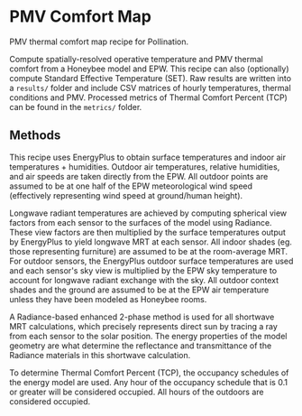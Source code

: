 # PMV Comfort Map

PMV thermal comfort map recipe for Pollination.

Compute spatially-resolved operative temperature and PMV thermal comfort from
a Honeybee model and EPW. This recipe can also (optionally) compute Standard
Effective Temperature (SET). Raw results are written into a `results/` folder and
include CSV matrices of hourly temperatures, thermal conditions and PMV. Processed
metrics of Thermal Comfort Percent (TCP) can be found in the `metrics/` folder.

## Methods

This recipe uses EnergyPlus to obtain surface temperatures and indoor air
temperatures + humidities. Outdoor air temperatures, relative humidities, and
air speeds are taken directly from the EPW. All outdoor points are assumed to be
at one half of the EPW meteorological wind speed (effectively representing wind
speed at ground/human height).

Longwave radiant temperatures are achieved by computing spherical view factors
from each sensor to the surfaces of the model using Radiance. These view factors
are then multiplied by the surface temperatures output by EnergyPlus to yield
longwave MRT at each sensor. All indoor shades (eg. those representing furniture)
are assumed to be at the room-average MRT. For outdoor sensors, the EnergyPlus
outdoor surface temperatures are used and each sensor's sky view is multiplied by
the EPW sky temperature to account for longwave radiant exchange with the sky.
All outdoor context shades and the ground are assumed to be at the EPW air
temperature unless they have been modeled as Honeybee rooms.

A Radiance-based enhanced 2-phase method is used for all shortwave MRT calculations,
which precisely represents direct sun by tracing a ray from each sensor to the
solar position. The energy properties of the model geometry are what determine
the reflectance and transmittance of the Radiance materials in this shortwave
calculation.

To determine Thermal Comfort Percent (TCP), the occupancy schedules of the energy
model are used. Any hour of the occupancy schedule that is 0.1 or greater will be
considered occupied. All hours of the outdoors are considered occupied.
